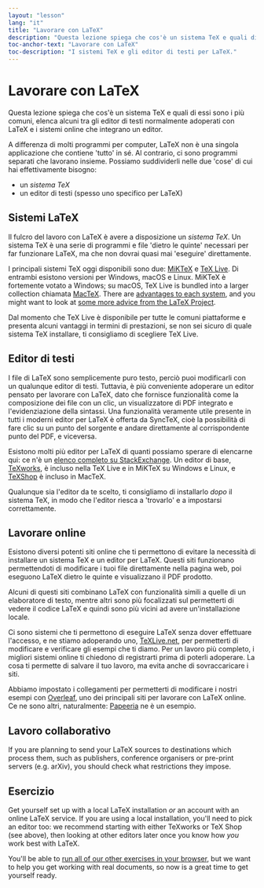 ```yaml
---
layout: "lesson"
lang: "it"
title: "Lavorare con LaTeX"
description: "Questa lezione spiega che cos'è un sistema TeX e quali di essi sono i più comuni, elenca alcuni tra gli editor di testi normalmente adoperati con LaTeX e i sistemi online che integrano un editor."
toc-anchor-text: "Lavorare con LaTeX"
toc-description: "I sistemi TeX e gli editor di testi per LaTeX."
---
```


# Lavorare con LaTeX

<span
  class="summary">Questa lezione spiega che cos'è un sistema TeX e quali di essi sono i più comuni, elenca alcuni tra gli editor di testi normalmente adoperati con LaTeX e i sistemi online che integrano un editor.</span>

A differenza di molti programmi per computer, LaTeX non è una singola applicazione 
che contiene 'tutto' in sé. Al contrario, ci sono programmi separati che lavorano 
insieme. Possiamo suddividerli nelle due 'cose' di cui hai effettivamente bisogno:

- un _sistema TeX_
- un editor di testi (spesso uno specifico per LaTeX)

## Sistemi LaTeX

Il fulcro del lavoro con LaTeX è avere a disposizione un _sistema TeX_. 
Un sistema TeX è una serie di programmi e file 'dietro le quinte' necessari 
per far funzionare LaTeX, ma che non dovrai quasi mai 'eseguire' direttamente.

I principali sistemi TeX oggi disponibili sono due:
[MiKTeX](https://miktex.org/) e [TeX Live](https://tug.org/texlive). 
Di entrambi esistono versioni per Windows, macOS e Linux.
MiKTeX è fortemente votato a Windows;
su macOS, TeX Live is bundled into a larger collection chiamata 
[MacTeX](http://www.tug.org/mactex/).
There are [advantages to each
system](https://tex.stackexchange.com/questions/20036), and you might want to
look at [some more advice from the LaTeX
Project](https://www.latex-project.org/get/).

Dal momento che TeX Live è disponibile per tutte le comuni piattaforme e presenta 
alcuni vantaggi in termini di prestazioni, se non sei sicuro di quale sistema TeX
installare, ti consigliamo di scegliere TeX Live.

## Editor di testi

I file di LaTeX sono semplicemente puro testo, perciò puoi modificarli con un 
qualunque editor di testi.
Tuttavia, è più conveniente adoperare un editor pensato per lavorare con LaTeX,
dato che fornisce funzionalità come la composizione dei file con un clic, 
un visualizzatore di PDF integrato e l'evidenziazione della sintassi.
Una funzionalità veramente utile presente in tutti i moderni editor per LaTeX
è offerta da SyncTeX, cioè la possibilità di fare clic su un punto del sorgente 
e andare direttamente al corrispondente punto del PDF, e viceversa.

Esistono molti più editor per LaTeX di quanti possiamo sperare di elencarne qui:
ce n'è un [elenco completo su
StackExchange](https://tex.stackexchange.com/questions/339/latex-editors-ides).
Un editor di base, [TeXworks](https://tug.org/texworks), è incluso nella TeX Live
e in MiKTeX su Windows e Linux, e [TeXShop](https://pages.uoregon.edu/koch/texshop/)
è incluso in MacTeX.

<p 
  class="hint">Qualunque sia l'editor da te scelto, ti consigliamo di installarlo <i>dopo</i> il sistema TeX, in modo che l'editor riesca a 'trovarlo' e a impostarsi correttamente.</p>

## Lavorare online

Esistono diversi potenti siti online che ti permettono di evitare 
la necessità di installare un sistema TeX e un editor per LaTeX. 
Questi siti funzionano permettendoti di modificare i tuoi file 
direttamente nella pagina web, poi eseguono LaTeX dietro le quinte 
e visualizzano il PDF prodotto.

Alcuni di questi siti combinano LaTeX con funzionalità simili a 
quelle di un elaboratore di testo, mentre altri sono più focalizzati 
sul permetterti di vedere il codice LaTeX e quindi sono più vicini 
ad avere un'installazione locale.

Ci sono sistemi che ti permettono di eseguire LaTeX senza 
dover effettuare l'accesso, e ne stiamo adoperando uno,
[TeXLive.net](https://texlive.net), per permetterti di
modificare e verificare gli esempi che ti diamo. 
Per un lavoro più completo, i migliori sistemi online 
ti chiedono di registrarti prima di poterli adoperare.
La cosa ti permette di salvare il tuo lavoro, ma evita 
anche di sovraccaricare i siti.

Abbiamo impostato i collegamenti per permetterti di modificare
i nostri esempi con [Overleaf](https://www.overleaf.com), uno dei
principali siti per lavorare con LaTeX online. 
Ce ne sono altri, naturalmente:
[Papeeria](https://papeeria.com/) ne è un esempio.

## Lavoro collaborativo

If you are planning to send your LaTeX sources to destinations which process
them, such as publishers, conference organisers or pre-print servers
(e.g. arXiv), you should check what restrictions they impose.

## Esercizio

Get yourself set up with a local LaTeX installation _or_ an account with
an online LaTeX service. If you are using a local installation, you'll need
to pick an editor too: we recommend starting with either TeXworks or TeX Shop
(see above), then looking at other editors later once you know how _you_
work best with LaTeX.

You'll be able to [run all of our other exercises in your browser](help.md), but we want
to help you get working with real documents, so now is a great time to get
yourself ready.
